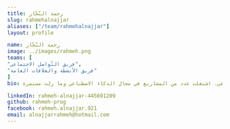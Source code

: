 ```yaml
---
title: رحمة النّجّار
slug: rahmehalnajjar
aliases: ["/team/rahmehalnajjar"]
layout: profile

name: رحمة النّجّار
image: ../images/rahmeh.png
teams: [
"فريق التّواصل الاجتماعي",
"فريق الأنشطة والعلاقات العامة"
]
bio: مدربة ,طالبة هندسة حاسوب في الجامعة الأردنية مهتمة بتطوير خبرتي بمجال تعلم الآلة والذكاء الاصطناعي، اشتغلت عدد من المشاريع في مجال الذكاء الاصطناعي وما زلت مستمرة

linkedIn: rahmeh-alnajjar-445691209
github: rahmeh-prog
facebook: rahmeh.alnajjar.921
email: alnajjarrahmeh@hotmail.com
---
```


